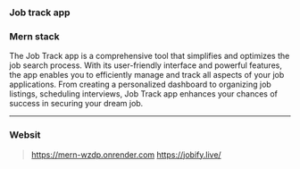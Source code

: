 ### Job track app

### Mern stack

The Job Track app is a comprehensive tool that simplifies and optimizes the job search process. With its user-friendly interface and powerful features, the app enables you to efficiently manage and track all aspects of your job applications. From creating a personalized dashboard to organizing job listings, scheduling interviews, Job Track app enhances your chances of success in securing your dream job.
***
### Websit
> https://mern-wzdp.onrender.com
> https://jobify.live/
